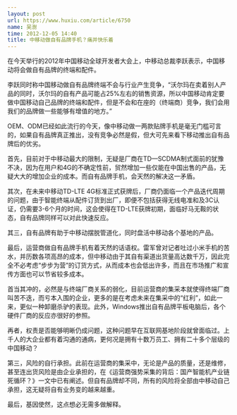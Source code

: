 ```yaml
---
layout: post
url: https://www.huxiu.com/article/6750
name: 吴澍
time: 2012-12-05 14:40
title: 中移动做自有品牌手机？痛并快乐着
---
```

在今天举行的2012年中国移动全球开发者大会上，中移动总裁李跃表示，中国移动将会做自有品牌的终端和配件。

李跃同时称中国移动做自有品牌终端不会与行业产生竞争，“沃尔玛在卖着别人产品的同时，沃尔玛的自有产品可能占25%左右的销售资源，所以中国移动肯定要做中国移动自己品牌的终端和配件，但是不会和在座的（终端商）竞争，我们会用我们的品牌做一些能够有增值的地方。”

OEM、ODM已经如此流行的今天，像中移动做一两款贴牌手机是毫无门槛可言的，如果自有品牌真正推出，没有竞争必然是假，但大可先来看下移动推出自有品牌后的优劣。

首先，目前对于中移动最大的限制，无疑是厂商在TD—SCDMA制式面前的犹豫不决，因为在用户和4G的不确定性前，贸然增加一些仅能在中国出售的产品，无疑大大的增加企业的成本。而自有品牌手机，会天然的解决这一矛盾。

其次，在未来中移动TD-LTE 4G标准正式获牌后，厂商仍面临一个产品迭代周期的问题，由于智能终端从配件订货到出厂，即便不包括获得无线电准和及3C认证，仍需要3-6个月的时间，这会使得在TD-LTE获牌初期，面临好马无鞍的状态，自有品牌同样可以对此快速反应。

其三，自有品牌有助于中移动摆脱管道化，同时盘活中移动各个基地的产品。

最后，运营商做自有品牌手机有着天然的话语权。雷军曾对记者吐过小米手机的苦水，并历数各项高昂的成本，但中移动由于其自有渠道出货量高达数千万，因此完全不必考虑“步步为营”的订货方式，从而成本也会低出许多，而且在市场推广和宣传方面也可以节省较多成本。

首当其冲的，必然是与终端厂商关系的弱化，目前运营商的集采本就使得终端厂商叫苦不迭，而亏本入围的企业，更多的是在考虑未来在集采中的“红利”，如此一来，更似一种卸磨杀驴的表现。此外，Windows推出自有品牌平板电脑后，各个硬件厂商的反应亦很好的参照。

再者，权责是否能够明晰仍成问题，这种问题早在互联网基地阶段就曾面临过。上千人的大企业都有着沟通的通病，更何况是拥有十数万员工、拥有二十多个层级的中国移动？

第三，风险的自行承担。此前在运营商的集采中，无论是产品的质量，还是维修，甚至连出货风险是由企业承担的，在《运营商强势采集的背后：国产智能机产业链死循环？》一文中已有阐述。但自有品牌却不同，所有的风险将全部由中移动自己承担，这无疑将自有业务变的越来越重。

最后，基因使然，这点想必无需多做解释。

